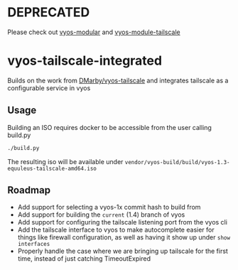 # DEPRECATED

Please check out [vyos-modular](https://github.com/jack-broadway/vyos-modular) and [vyos-module-tailscale](https://github.com/jack-broadway/vyos-module-tailscale)

# vyos-tailscale-integrated

Builds on the work from [DMarby/vyos-tailscale](https://github.com/DMarby/vyos-tailscale) and integrates tailscale as a configurable service in vyos

## Usage

Building an ISO requires docker to be accessible from the user calling build.py

```bash
./build.py
```

The resulting iso will be available under `vendor/vyos-build/build/vyos-1.3-equuleus-tailscale-amd64.iso`

## Roadmap

- Add support for selecting a vyos-1x commit hash to build from
- Add support for building the `current` (1.4) branch of vyos
- Add support for configuring the tailscale listening port from the vyos cli
- Add the tailscale interface to vyos to make autocomplete easier for things like firewall configuration, as well as having it show up under `show interfaces`
- Properly handle the case where we are bringing up tailscale for the first time, instead of just catching TimeoutExpired